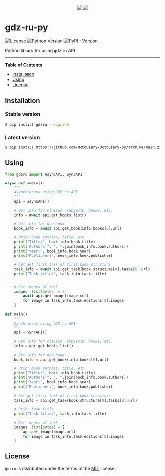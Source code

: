 <p align="center"><a href="https://gdz.ru/"><img src="https://i.ibb.co/VCJF9dc/image-2.png" align="center"/></a> <a href="https://www.python.org/"><img src="https://i.ibb.co/DKCcTDj/image.png" align="center"/></p></a>

# gdz-ru-py
[![License](https://img.shields.io/badge/License-MIT-blue.svg)](https://opensource.org/licenses/MIT)
[![Python Version](https://img.shields.io/badge/python-3.9%20%7C%203.10%20%7C%203.11-blue)](https://www.python.org/downloads/release/python-391/)
[![PyPI - Version](https://img.shields.io/pypi/v/gdzru.svg)](https://pypi.org/project/gdzru)

Python library for using gdz.ru API

-----

**Table of Contents**

- [Installation](#installation)
- [Using](#using)
- [License](#license)


## Installation
### Stable version
```bash
$ pip install gdzru --upgrade
```

### Latest version
```bash
$ pip install https://github.com/OctoDiary/OctoDiary-py/archive/main.zip --upgrade
```

## Using
```python
from gdzru import AsyncAPI, SyncAPI

async def amain():
    """
    Asynchronous using GDZ.ru API
    """
    api = AsyncAPI()

    # Get info for classes, subjects, books, etc.
    info = await api.get_books_list()

    # Get info for one book
    book_info = await api.get_book(info.books[0].url)

    # Print book authors, title, etc.
    print("Title:", book_info.book.title)
    print("Authors:", ", ".join(book_info.book.authors))
    print("Year:", book_info.book.year)
    print("Publisher:", book_info.book.publisher)

    # Get get first task of first book structure
    task_info = await api.get_task(book.structure[0].tasks[0].url)
    print("Task title:", task_info.task.title)


    # Get images of task
    images: list[bytes] = [
        await api.get_image(image.url)
        for image in task_info.task.editions[0].images
    ]

def main():
    """
    Synchronous using GDZ.ru API
    """
    api = SyncAPI()

    # Get info for classes, subjects, books, etc.
    info = api.get_books_list()

    # Get info for one book
    book_info = api.get_book(info.books[0].url)

    # Print book authors, title, etc.
    print("Title:", book_info.book.title)
    print("Authors:", ", ".join(book_info.book.authors))
    print("Year:", book_info.book.year)
    print("Publisher:", book_info.book.publisher)

    # Get get first task of first book structure
    task_info = api.get_task(book.structure[0].tasks[0].url)

    # Print task title
    print("Task title:", task_info.task.title)

    # Get images of task
    images: list[bytes] = [
        api.get_image(image.url)
        for image in task_info.task.editions[0].images
    ]
```


## License

`gdzru` is distributed under the terms of the [MIT](https://spdx.org/licenses/MIT.html) license.